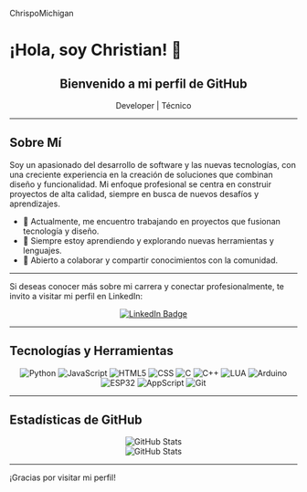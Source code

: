 
ChrispoMichigan
# ¡Hola, soy Christian! 👋

<div align="center">
  <h2>Bienvenido a mi perfil de GitHub</h2>
  <p>Developer | Técnico </p>
</div>

---

## Sobre Mí

Soy un apasionado del desarrollo de software y las nuevas tecnologías, con una creciente experiencia en la creación de soluciones que combinan diseño y funcionalidad. Mi enfoque profesional se centra en construir proyectos de alta calidad, siempre en busca de nuevos desafíos y aprendizajes.

- 🔭 Actualmente, me encuentro trabajando en proyectos que fusionan tecnología y diseño.
- 🌱 Siempre estoy aprendiendo y explorando nuevas herramientas y lenguajes.
- 🤝 Abierto a colaborar y compartir conocimientos con la comunidad.

---

Si deseas conocer más sobre mi carrera y conectar profesionalmente, te invito a visitar mi perfil en LinkedIn:

<div align="center">
  <a href="https://www.linkedin.com/in/christian-israel-castillo-jim%C3%A9nez-32b77a281/" target="_blank">
    <img src="https://img.shields.io/badge/LinkedIn-Conectar-blue?style=for-the-badge&logo=linkedin" alt="LinkedIn Badge" />
  </a>
</div>

---

## Tecnologías y Herramientas

<div align="center">
  <img src="https://img.shields.io/badge/Python-3776AB?style=for-the-badge&logo=python&logoColor=white" alt="Python" />
  <img src="https://img.shields.io/badge/JavaScript-F7DF1E?style=for-the-badge&logo=javascript&logoColor=black" alt="JavaScript" />
  <img src="https://img.shields.io/badge/HTML5-E34F26?style=for-the-badge&logo=html5&logoColor=white" alt="HTML5" />
  <img src="https://img.shields.io/badge/CSS-1572B6?style=for-the-badge&logo=css3&logoColor=white" alt="CSS" />
  <img src="https://img.shields.io/badge/C-00599C?style=for-the-badge&logo=c&logoColor=white" alt="C" />
  <img src="https://img.shields.io/badge/C++-00599C?style=for-the-badge&logo=c%2B%2B&logoColor=white" alt="C++" />
  <img src="https://img.shields.io/badge/LUA-2C2D72?style=for-the-badge&logo=lua&logoColor=white" alt="LUA" />
  <img src="https://img.shields.io/badge/Arduino-00979D?style=for-the-badge&logo=arduino&logoColor=white" alt="Arduino" />
  <img src="https://img.shields.io/badge/ESP32-4B7EBB?style=for-the-badge&logo=espressif&logoColor=white" alt="ESP32" />
  <img src="https://img.shields.io/badge/AppScript-FFD500?style=for-the-badge&logo=google-apps-script&logoColor=white" alt="AppScript" />
  <img src="https://img.shields.io/badge/Git-F05032?style=for-the-badge&logo=git&logoColor=white" alt="Git" />
</div>

---

## Estadísticas de GitHub

<div align="center" style="display: flex; justify-content: center; align-items: flex-start; gap: 20px;">
  <img src="https://github-readme-stats.vercel.app/api?username=ChrispoMichigan&show_icons=true&theme=gotham" alt="GitHub Stats" />
</div >
 
<div align="center" style="display: flex; justify-content: center; align-items: flex-start; gap: 20px;">
   <img src="https://github-readme-stats.vercel.app/api/top-langs/?username=ChrispoMichigan&theme=gotham&langs_count=5" alt="GitHub Stats" />
</div>

---

¡Gracias por visitar mi perfil!
